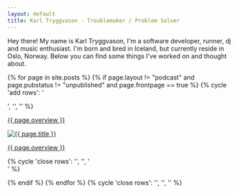 ```yaml
---
layout: default
title: Karl Tryggvason - Troublemaker / Problem Solver
---
```


<div class="hero-unit" markdown="1">

Hey there! My name is Karl Tryggvason, I'm  a software developer, runner, dj and music enthusiast. I'm born and bred in Iceland, but currently reside in Oslo, Norway. Below you can find some things I've worked on and thought about.

</div>


{% for page in site.posts %}
{% if page.layout != "podcast" and page.pubstatus != "unpublished" and page.frontpage == true %}
{% cycle 'add rows': '<div class="row-fluid">', '', '' %}
    <div class="span4 project">
        <a href="{{ page.url }}" title="{{ page.title }}">
        <div class="info">
            <p>{{ page.overview }}</p>
        </div>
        <img src="{{ page.thumb }}" alt="{{ page.title }}" class="img-circle thumb">
        </a>
        <div class="mobile-info well well-small hidden-desktop">
            <a href="{{ page.url }}" title="{{ page.title }}">
                <p>{{ page.overview }}</p>
            </a>
        </div>
    </div>
{% cycle 'close rows': '', '', '</div>' %}

{% endif %}
{% endfor %}
{% cycle 'close rows': '', '</div>', '</div>' %}

